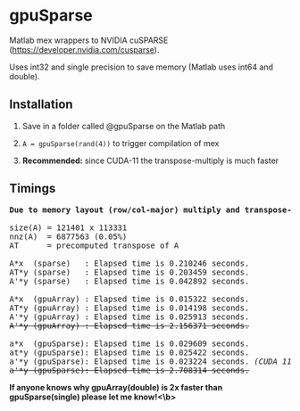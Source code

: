 # gpuSparse

Matlab mex wrappers to NVIDIA cuSPARSE (https://developer.nvidia.com/cusparse).


Uses int32 and single precision to save memory (Matlab uses int64 and double).


## Installation


1. Save in a folder called @gpuSparse on the Matlab path

2. ```A = gpuSparse(rand(4))``` to trigger compilation of mex

3. <b>Recommended:</b> since CUDA-11 the transpose-multiply is much faster


## Timings
<pre>
<b>Due to memory layout (row/col-major) multiply and transpose-multiply differ in performance.</b>

size(A) = 121401 x 113331
nnz(A)  = 6877563 (0.05%)
AT      = precomputed transpose of A

A*x  (sparse)   : Elapsed time is 0.210246 seconds.
AT*y (sparse)   : Elapsed time is 0.203459 seconds.
A'*y (sparse)   : Elapsed time is 0.042892 seconds.

A*x  (gpuArray) : Elapsed time is 0.015322 seconds.
AT*y (gpuArray) : Elapsed time is 0.014198 seconds.
A'*y (gpuArray) : Elapsed time is 0.025913 seconds.
<s>A'*y (gpuArray) : Elapsed time is 2.156371 seconds.</s>

a*x  (gpuSparse): Elapsed time is 0.029609 seconds.
at*y (gpuSparse): Elapsed time is 0.025422 seconds.
a'*y (gpuSparse): Elapsed time is 0.023224 seconds. <i>(CUDA 11)</i>
<s>a'*y (gpuSparse): Elapsed time is 2.708314 seconds.</s>
</pre>

<b>If anyone knows why gpuArray(double) is 2x faster than gpuSparse(single) please let me know!<\b>
